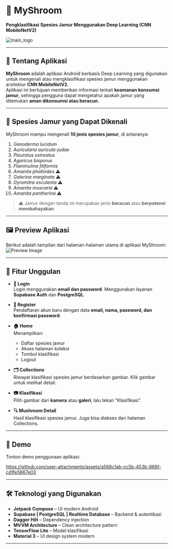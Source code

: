 # 🍄 MyShroom  
**Pengklasifikasi Spesies Jamur Menggunakan Deep Learning (CNN MobileNetV2)**

![main_logo](https://github.com/user-attachments/assets/464f9507-f2dd-476c-835e-c21e63c4bf8d)

---

## 📱 Tentang Aplikasi

**MyShroom** adalah aplikasi Android berbasis Deep Learning yang digunakan untuk mengenali atau mengklasifikasi spesies jamur menggunakan arsitektur **CNN MobileNetV2**.  
Aplikasi ini bertujuan memberikan informasi terkait **keamanan konsumsi jamur**, sehingga pengguna dapat mengetahui apakah jamur yang ditemukan **aman dikonsumsi atau beracun**.

---

## 🔎 Spesies Jamur yang Dapat Dikenali

MyShroom mampu mengenali **10 jenis spesies jamur**, di antaranya:

1. *Ganoderma lucidum*  
2. *Auricularia auricula-judae*  
3. *Pleurotus ostreatus*  
4. *Agaricus bisporus*  
5. *Flammulina filiformis*  
6. *Amanita phalloides* ⚠️  
7. *Galerina marginata* ⚠️  
8. *Gyromitra esculenta* ⚠️  
9. *Amanita muscaria* ⚠️  
10. *Amanita pantherina* ⚠️  

> ⚠️ Jamur dengan tanda ini merupakan jenis **beracun** atau **berpotensi membahayakan**.

---

## 🖼️ Preview Aplikasi

Berikut adalah tampilan dari halaman-halaman utama di aplikasi MyShroom:  
![Preview Image](https://github.com/user-attachments/assets/1f8ff427-1da3-4dc4-9598-5eb61cf85be6)

---

## 🌟 Fitur Unggulan

- **🔐 Login**  
  Login menggunakan **email dan password**. Menggunakan layanan **Supabase Auth** dan **PostgreSQL**.

- **📝 Register**  
  Pendaftaran akun baru dengan data **email, nama, password, dan konfirmasi password**.

- **🏠 Home**  
  Menampilkan:
  - Daftar spesies jamur
  - Akses halaman koleksi
  - Tombol klasifikasi
  - Logout

- **🗂️ Collections**  
  Riwayat klasifikasi spesies jamur berdasarkan gambar. Klik gambar untuk melihat detail.

- **📷 Klasifikasi**  
  Pilih gambar dari **kamera** atau **galeri**, lalu tekan "Klasifikasi".

- **🔍 Mushroom Detail**  
  Hasil klasifikasi spesies jamur. Juga bisa diakses dari halaman Collections.

---

## 🎥 Demo

Tonton demo penggunaan aplikasi:  

https://github.com/user-attachments/assets/a568c1ab-cc5b-453b-866f-cd1fe5867e03



---

## 🛠️ Teknologi yang Digunakan

- **Jetpack Compose** – UI modern Android  
- **Supabase | PostgreSQL | Realtime Database** – Backend & autentikasi  
- **Dagger Hilt** – Dependency injection  
- **MVVM Architecture** – Clean architecture pattern  
- **TensorFlow Lite** – Model klasifikasi  
- **Material 3** – UI design system modern

---
